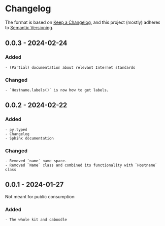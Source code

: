 # Changelog

The format is based on [Keep a Changelog](https://keepachangelog.com/en/1.0.0/),
and this project (mostly) adheres
to [Semantic Versioning](https://semver.org/spec/v2.0.0.html).

## 0.0.3 - 2024-02-24

### Added

    - (Partial) documentation about relevant Internet standards

### Changed

    - `Hostname.labels()` is now how to get labels.

## 0.0.2 - 2024-02-22

### Added

    - py.typed
    - Changelog
    - Sphinx documentation

### Changed

    - Removed `name` name space.
    - Removed `Name` class and combined its functionality with `Hostname` class

## 0.0.1 - 2024-01-27

Not meant for public consumption

### Added

    - The whole kit and caboodle
